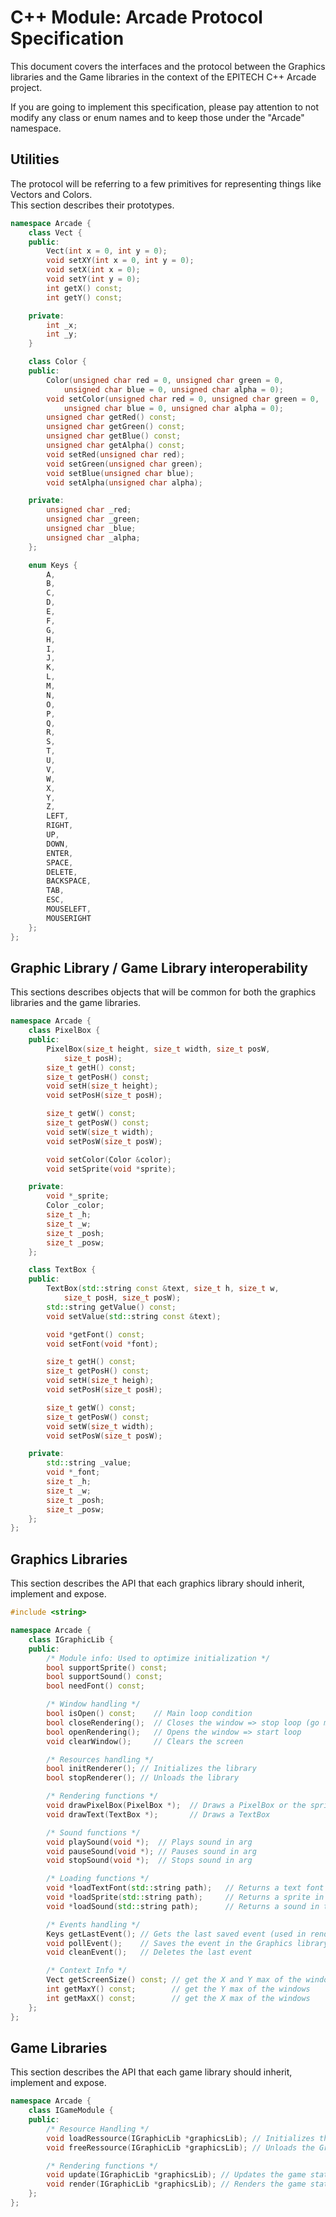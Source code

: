 # C++ Module: Arcade Protocol Specification

This document covers the interfaces and the protocol between the Graphics libraries and the Game libraries in the context of the EPITECH C++ Arcade project.

If you are going to implement this specification, please pay attention to not modify any class or enum names and to keep those under the "Arcade" namespace.

## Utilities

The protocol will be referring to a few primitives for representing things like Vectors and Colors.  
This section describes their prototypes.  

```C++
namespace Arcade {
	class Vect {
	public:
		Vect(int x = 0, int y = 0);
		void setXY(int x = 0, int y = 0);
		void setX(int x = 0);
		void setY(int y = 0);
		int getX() const;
		int getY() const;

	private:
		int _x;
		int _y;
	}

	class Color {
	public:
		Color(unsigned char red = 0, unsigned char green = 0,
			unsigned char blue = 0, unsigned char alpha = 0);
		void setColor(unsigned char red = 0, unsigned char green = 0,
			unsigned char blue = 0, unsigned char alpha = 0);
		unsigned char getRed() const;
		unsigned char getGreen() const;
		unsigned char getBlue() const;
		unsigned char getAlpha() const;
		void setRed(unsigned char red);
		void setGreen(unsigned char green);
		void setBlue(unsigned char blue);
		void setAlpha(unsigned char alpha);

	private:
		unsigned char _red;
		unsigned char _green;
		unsigned char _blue;
		unsigned char _alpha;
	};

	enum Keys {
		A,
		B,
		C,
		D,
		E,
		F,
		G,
		H,
		I,
		J,
		K,
		L,
		M,
		N,
		O,
		P,
		Q,
		R,
		S,
		T,
		U,
		V,
		W,
		X,
		Y,
		Z,
		LEFT,
		RIGHT,
		UP,
		DOWN,
		ENTER,
		SPACE,
		DELETE,
		BACKSPACE,
		TAB,
		ESC,
		MOUSELEFT,
		MOUSERIGHT
	};
};
```

## Graphic Library / Game Library interoperability

This sections describes objects that will be common for both the graphics libraries and the game libraries.

```C++
namespace Arcade {
	class PixelBox {
	public:
		PixelBox(size_t height, size_t width, size_t posW,
			size_t posH);
		size_t getH() const;
		size_t getPosH() const;
		void setH(size_t height);
		void setPosH(size_t posH);

		size_t getW() const;
		size_t getPosW() const;
		void setW(size_t width);
		void setPosW(size_t posW);

		void setColor(Color &color);
		void setSprite(void *sprite);

	private:
		void *_sprite;
		Color _color;
		size_t _h;
		size_t _w;
		size_t _posh;
		size_t _posw;
	};

	class TextBox {
	public:
		TextBox(std::string const &text, size_t h, size_t w,
			size_t posH, size_t posW);
		std::string getValue() const;
		void setValue(std::string const &text);

		void *getFont() const;
		void setFont(void *font);

		size_t getH() const;
		size_t getPosH() const;
		void setH(size_t heigh);
		void setPosH(size_t posH);

		size_t getW() const;
		size_t getPosW() const;
		void setW(size_t width);
		void setPosW(size_t posW);

	private:
		std::string _value;
		void *_font;
		size_t _h;
		size_t _w;
		size_t _posh;
		size_t _posw;
	};
};
```

## Graphics Libraries

This section describes the API that each graphics library should inherit, implement and expose.

```C++
#include <string>

namespace Arcade {
	class IGraphicLib {
	public:
		/* Module info: Used to optimize initialization */
		bool supportSprite() const;
		bool supportSound() const;
		bool needFont() const;

		/* Window handling */
		bool isOpen() const;    // Main loop condition
		bool closeRendering();  // Closes the window => stop loop (go menu)
		bool openRendering();   // Opens the window => start loop
		void clearWindow();     // Clears the screen

		/* Resources handling */
		bool initRenderer(); // Initializes the library
		bool stopRenderer(); // Unloads the library

		/* Rendering functions */
		void drawPixelBox(PixelBox *);  // Draws a PixelBox or the sprite if supported
		void drawText(TextBox *);       // Draws a TextBox

		/* Sound functions */
		void playSound(void *);  // Plays sound in arg
		void pauseSound(void *); // Pauses sound in arg
		void stopSound(void *);  // Stops sound in arg

		/* Loading functions */
		void *loadTextFont(std::string path);   // Returns a text font in the Graphics library format or NULL if not supported
		void *loadSprite(std::string path);     // Returns a sprite in the Graphics library format or NULL if not supported
		void *loadSound(std::string path);      // Returns a sound in the Graphics library format or NULL if not supported

		/* Events handling */
		Keys getLastEvent(); // Gets the last saved event (used in render loop)
		void pollEvent();    // Saves the event in the Graphics library
		void cleanEvent();   // Deletes the last event

		/* Context Info */
		Vect getScreenSize() const; // get the X and Y max of the windows
		int getMaxY() const;        // get the Y max of the windows
		int getMaxX() const;        // get the X max of the windows
	};
};
```

## Game Libraries

This section describes the API that each game library should inherit, implement and expose.

```C++
namespace Arcade {
	class IGameModule {
	public:
		/* Resource Handling */
		void loadRessource(IGraphicLib *graphicsLib); // Initializes the Graphics library for this game
		void freeRessource(IGraphicLib *graphicsLib); // Unloads the Graphics library for this game

		/* Rendering functions */
		void update(IGraphicLib *graphicsLib); // Updates the game state according to the player inputs
		void render(IGraphicLib *graphicsLib); // Renders the game state to the screen
	};
};
```
